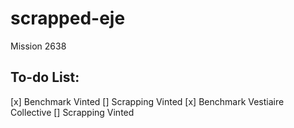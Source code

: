 # scrapped-eje

Mission 2638

## To-do List:

[x] Benchmark Vinted
[] Scrapping Vinted
[x] Benchmark Vestiaire Collective
[] Scrapping Vinted
